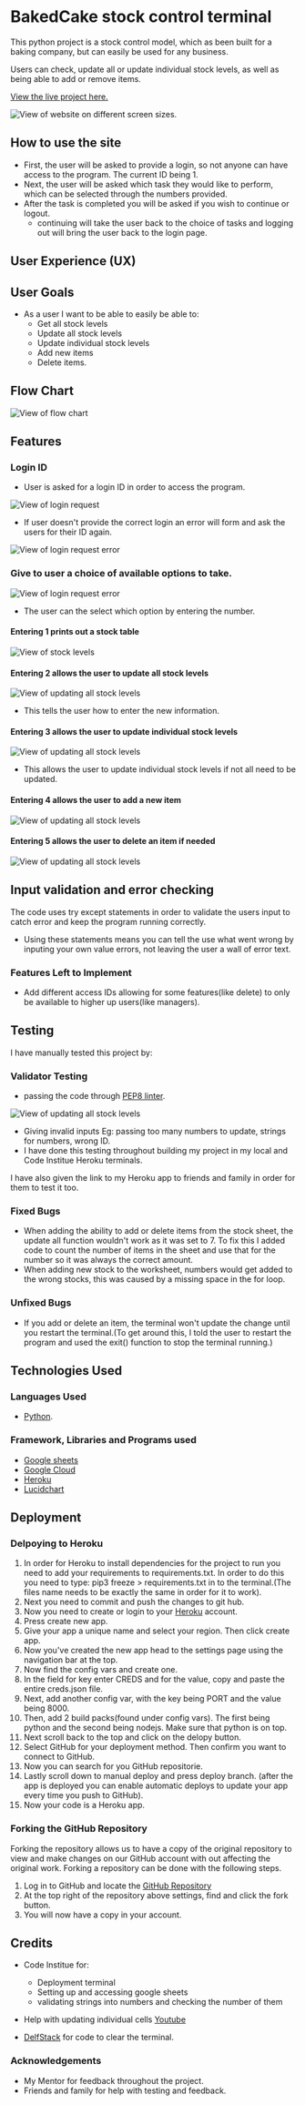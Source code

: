 # BakedCake stock control terminal

This python project is a stock control model, which as been built for a baking company, but can easily be used for any business.

Users can check, update all or update individual stock levels, as well as being able to add or remove items.

[View the live project here.](https://baked-cake.herokuapp.com/)

![View of website on different screen sizes.](assets/images/air.png)

## How to use the site

* First, the user will be asked to provide a login, so not anyone can have access to the program. The current ID being 1.
* Next, the user will be asked which task they would like to perform, which can be selected through the numbers provided.
* After the task is completed you will be asked if you wish to continue or logout.
    * continuing will take the user back to the choice of tasks and logging out will bring the user back to the login page.

## User Experience (UX)

## User Goals

* As a user I want to be able to easily be able to: 
    * Get all stock levels 
    * Update all stock levels
    * Update individual stock levels
    * Add new items 
    * Delete items.

## Flow Chart

![View of flow chart](assets/images/lchart.png)

## Features

### Login ID
* User is asked for a login ID in order to access the program.

![View of login request](assets/images/login.png)
 
* If user doesn't provide the correct login an error will form and ask the users for their ID again.

![View of login request error](assets/images/login_e.png)

### Give to user a choice of available options to take.

![View of login request error](assets/images/choices.png)

* The user can the select which option by entering the number.

#### Entering 1 prints out a stock table

![View of stock levels](assets/images/stock_l.png)

#### Entering 2 allows the user to update all stock levels

![View of updating all stock levels](assets/images/update_a.png)

* This tells the user how to enter the new information.

#### Entering 3 allows the user to update individual stock levels

![View of updating all stock levels](assets/images/update_i.png)

* This allows the user to update individual stock levels if not all need to be updated.

#### Entering 4 allows the user to add a new item

![View of updating all stock levels](assets/images/add.png)

#### Entering 5 allows the user to delete an item if needed

![View of updating all stock levels](assets/images/del.png)

## Input validation and error checking

The code uses try except statements in order to validate the users input to catch error and keep the program running correctly.
* Using these statements means you can tell the use what went wrong by inputing your own value errors, not leaving the user a wall of error text.

###  Features Left to Implement

* Add different access IDs allowing for some features(like delete) to only be available to higher up users(like managers).

## Testing

I have manually tested this project by:

### Validator Testing

* passing the code through [PEP8 linter](http://pep8online.com/).

![View of updating all stock levels](assets/images/pep8.png)

* Giving invalid inputs Eg: passing too many numbers to update, strings for numbers, wrong ID.
* I have done this testing throughout building my project in my local and Code Institue Heroku terminals.

I have also given the link to my Heroku app to friends and family in order for them to test it too.


### Fixed Bugs 
* When adding the ability to add or delete items from the stock sheet, the update all function wouldn't work as it was set to 7. To fix this I added code to count the number of items in the sheet and use that for the number so it was always the correct amount.
* When adding new stock to the worksheet, numbers would get added to the wrong stocks, this was caused by a missing space in the for loop.

### Unfixed Bugs
* If you add or delete an item, the terminal won't update the change until you restart the terminal.(To get around this, I told the user to restart the program and used the exit() function to stop the terminal running.)

## Technologies Used

### Languages Used

* [Python](https://en.wikipedia.org/wiki/Python_(programming_language)).

### Framework, Libraries and Programs used

* [Google sheets](https://www.google.co.uk/sheets/about/)
* [Google Cloud](https://cloud.google.com/)
* [Heroku](https://signup.heroku.com/login)
* [Lucidchart](https://www.lucidchart.com/)

## Deployment

### Delpoying to Heroku

1. In order for Heroku to install dependencies for the project to run you need to add your requirements to requirements.txt. In order to do this you need to type:
pip3 freeze > requirements.txt in to the terminal.(The files name needs to be exactly the same in order for it to work).
2. Next you need to commit and push the changes to git hub.
3. Now you need to create or login to your [Heroku](https://signup.heroku.com/login) account.
4. Press create new app.
5. Give your app a unique name and select your region. Then click create app.
6. Now you've created the new app head to the settings page using the navigation bar at the top.
7. Now find the config vars and create one.
8. In the field for key enter CREDS and for the value, copy and paste the entire creds.json file.
9. Next, add another config var, with the key being PORT and the value being 8000.
10. Then, add 2 build packs(found under config vars). The first being python and the second being nodejs. Make sure that python is on top.
11. Next scroll back to the top and click on the delopy button.
12. Select GitHub for your deployment method. Then confirm you want to connect to GitHub.
13. Now you can search for you GitHub repositorie.
14. Lastly scroll down to manual deploy and press deploy branch. (after the app is deployed you can enable automatic deploys to update your app every time you push to GitHub).
15. Now your code is a Heroku app.

### Forking the GitHub Repository

Forking the repository allows us to have a copy of the original repository to view and make changes on our GitHub account with out affecting the original work. Forking a repository can be done with the following steps.

1. Log in to GitHub and locate the [GitHub Repository](https://github.com/)
2. At the top right of the repository above settings, find and click the fork button. 
3. You will now have a copy in your account.

## Credits

* Code Institue for:
    * Deployment terminal
    * Setting up and accessing google sheets
    * validating strings into numbers and checking the number of them

* Help with updating individual cells [Youtube](https://www.youtube.com/watch?v=yPQ2Gk33b1U)

* [DelfStack](https://www.delftstack.com/howto/python/python-clear-console/) for code to clear the terminal. 

### Acknowledgements
* My Mentor for feedback throughout the project.
* Friends and family for help with testing and feedback.